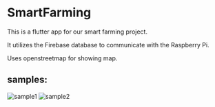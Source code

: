 # SmartFarming

This is a flutter app for our smart farming project.

It utilizes the Firebase database to communicate with the Raspberry Pi.

Uses openstreetmap for showing map.
 
## samples:
![sample1](https://github.com/2trail/flutter/blob/main/smartfarm/mainPage.png) 
![sample2](https://github.com/2trail/flutter/blob/main/smartfarm/mapPage.png)  
